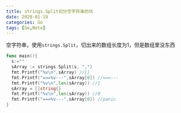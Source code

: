 ```yaml
---
title: strings.Split切分空字符串的坑
date: 2020-01-19
categories: Go
tags: [Go,Note]
---
```


空字符串，使用`strings.Split`，切出来的数组长度为1，但是数组里没东西

```go
func main(){
  s:=""
  sArray := strings.Split(s, ",")
  fmt.Printf("%v\n",sArray) //[]
  fmt.Printf("===%v---",sArray[0]) //===---
  fmt.Printf("%v\n",len(sArray)) //1
  sArray = []string{}
  fmt.Printf("%v\n",len(sArray)) //0
  fmt.Printf("===%v---",sArray[0]) //panic
}
```


